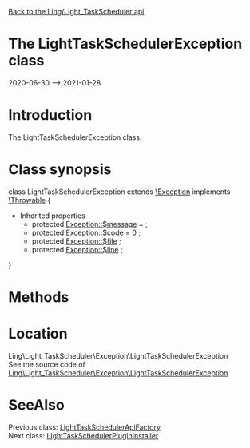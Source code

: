 [Back to the Ling/Light_TaskScheduler api](https://github.com/lingtalfi/Light_TaskScheduler/blob/master/doc/api/Ling/Light_TaskScheduler.md)



The LightTaskSchedulerException class
================
2020-06-30 --> 2021-01-28






Introduction
============

The LightTaskSchedulerException class.



Class synopsis
==============


class <span class="pl-k">LightTaskSchedulerException</span> extends [\Exception](http://php.net/manual/en/class.exception.php) implements [\Throwable](http://php.net/manual/en/class.throwable.php) {

- Inherited properties
    - protected  [Exception::$message](#property-message) =  ;
    - protected  [Exception::$code](#property-code) = 0 ;
    - protected  [Exception::$file](#property-file) ;
    - protected  [Exception::$line](#property-line) ;

}






Methods
==============






Location
=============
Ling\Light_TaskScheduler\Exception\LightTaskSchedulerException<br>
See the source code of [Ling\Light_TaskScheduler\Exception\LightTaskSchedulerException](https://github.com/lingtalfi/Light_TaskScheduler/blob/master/Exception/LightTaskSchedulerException.php)



SeeAlso
==============
Previous class: [LightTaskSchedulerApiFactory](https://github.com/lingtalfi/Light_TaskScheduler/blob/master/doc/api/Ling/Light_TaskScheduler/Api/Generated/LightTaskSchedulerApiFactory.md)<br>Next class: [LightTaskSchedulerPluginInstaller](https://github.com/lingtalfi/Light_TaskScheduler/blob/master/doc/api/Ling/Light_TaskScheduler/Light_PluginInstaller/LightTaskSchedulerPluginInstaller.md)<br>
